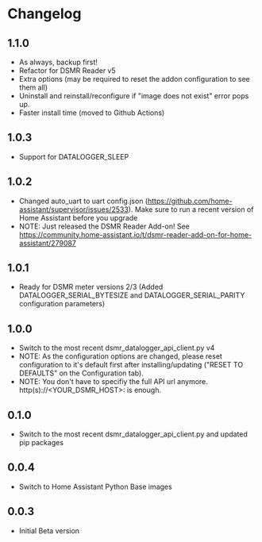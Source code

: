# Changelog

## 1.1.0

- As always, backup first!
- Refactor for DSMR Reader v5
- Extra options (may be required to reset the addon configuration to see them all)
- Uninstall and reinstall/reconfigure if "image does not exist" error pops up.
- Faster install time (moved to Github Actions)

## 1.0.3

- Support for DATALOGGER_SLEEP

## 1.0.2

- Changed auto_uart to uart config.json (https://github.com/home-assistant/supervisor/issues/2533). Make sure to run a recent version of Home Assistant before you upgrade
- NOTE: Just released the DSMR Reader Add-on! See https://community.home-assistant.io/t/dsmr-reader-add-on-for-home-assistant/279087

## 1.0.1

- Ready for DSMR meter versions 2/3 (Added DATALOGGER_SERIAL_BYTESIZE and DATALOGGER_SERIAL_PARITY configuration parameters)

## 1.0.0

- Switch to the most recent dsmr_datalogger_api_client.py v4
- NOTE: As the configuration options are changed, please reset configuration to it's default first after installing/updating ("RESET TO DEFAULTS" on the Configuration tab).
- NOTE: You don't have to specifiy the full API url anymore. http(s)://<YOUR_DSMR_HOST>:<PORT> is enough.

## 0.1.0

- Switch to the most recent dsmr_datalogger_api_client.py and updated pip packages

## 0.0.4

- Switch to Home Assistant Python Base images

## 0.0.3

- Initial Beta version